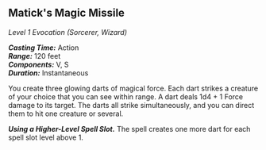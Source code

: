 ## Matick's Magic Missile
*Level 1 Evocation (Sorcerer, Wizard)*

***Casting Time:*** Action  
***Range:*** 120 feet  
***Components:*** V, S  
***Duration:*** Instantaneous  

You create three glowing darts of magical force. Each dart strikes a creature of your choice that you can see within range. A dart deals 1d4 + 1 Force damage to its target. The darts all strike simultaneously, and you can direct them to hit one creature or several.

***Using a Higher-Level Spell Slot.*** The spell creates one more dart for each spell slot level above 1.